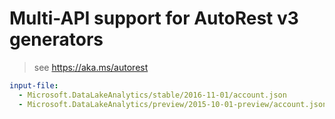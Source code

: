 # Multi-API support for AutoRest v3 generators

> see https://aka.ms/autorest

``` yaml $(enable-multi-api)
input-file:
  - Microsoft.DataLakeAnalytics/stable/2016-11-01/account.json
  - Microsoft.DataLakeAnalytics/preview/2015-10-01-preview/account.json
```
